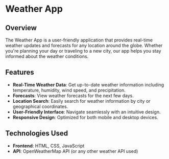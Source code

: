 # Weather App

## Overview

The Weather App is a user-friendly application that provides real-time weather updates and forecasts for any location around the globe. Whether you're planning your day or traveling to a new city, our app helps you stay informed about the weather conditions.

## Features

- **Real-Time Weather Data**: Get up-to-date weather information including temperature, humidity, wind speed, and precipitation.
- **Forecasts**: View weather forecasts for the next few days.
- **Location Search**: Easily search for weather information by city or geographical coordinates.
- **User-Friendly Interface**: Navigate seamlessly with an intuitive design.
- **Responsive Design**: Optimized for both mobile and desktop devices.

## Technologies Used

- **Frontend**: HTML, CSS, JavaScript
- **API**: OpenWeatherMap API (or any other weather API used)
